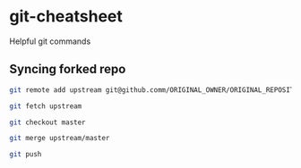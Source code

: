 # git-cheatsheet
Helpful git commands

## Syncing forked repo
```bash
git remote add upstream git@github.comm/ORIGINAL_OWNER/ORIGINAL_REPOSITORY.git
```
```bash
git fetch upstream
```
```bash
git checkout master
```
```bash
git merge upstream/master
```
```bash
git push
```